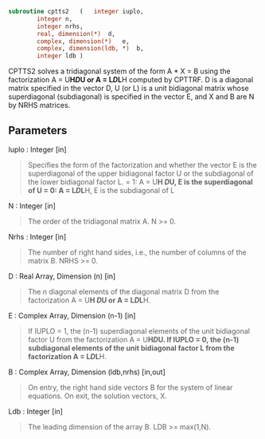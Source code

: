 ```fortran
subroutine cptts2	(	integer	iuplo,
		integer	n,
		integer	nrhs,
		real, dimension(*)	d,
		complex, dimension(*)	e,
		complex, dimension(ldb, *)	b,
		integer	ldb )
```

 CPTTS2 solves a tridiagonal system of the form
    A * X = B
 using the factorization A = U**H*D*U or A = L*D*L**H computed by CPTTRF.
 D is a diagonal matrix specified in the vector D, U (or L) is a unit
 bidiagonal matrix whose superdiagonal (subdiagonal) is specified in
 the vector E, and X and B are N by NRHS matrices.

## Parameters
Iuplo : Integer [in]
> Specifies the form of the factorization and whether the
> vector E is the superdiagonal of the upper bidiagonal factor
> U or the subdiagonal of the lower bidiagonal factor L.
> = 1:  A = U**H *D*U, E is the superdiagonal of U
> = 0:  A = L*D*L**H, E is the subdiagonal of L

N : Integer [in]
> The order of the tridiagonal matrix A.  N >= 0.

Nrhs : Integer [in]
> The number of right hand sides, i.e., the number of columns
> of the matrix B.  NRHS >= 0.

D : Real Array, Dimension (n) [in]
> The n diagonal elements of the diagonal matrix D from the
> factorization A = U**H *D*U or A = L*D*L**H.

E : Complex Array, Dimension (n-1) [in]
> If IUPLO = 1, the (n-1) superdiagonal elements of the unit
> bidiagonal factor U from the factorization A = U**H*D*U.
> If IUPLO = 0, the (n-1) subdiagonal elements of the unit
> bidiagonal factor L from the factorization A = L*D*L**H.

B : Complex Array, Dimension (ldb,nrhs) [in,out]
> On entry, the right hand side vectors B for the system of
> linear equations.
> On exit, the solution vectors, X.

Ldb : Integer [in]
> The leading dimension of the array B.  LDB >= max(1,N).

